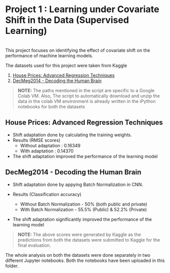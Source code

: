# Project 1 : Learning under Covariate Shift in the Data (Supervised Learning)
<br>
This project focuses on identifying the effect of covariate shift on the performance of machine learning models.

The datasets used for this project were taken from Kaggle
1. [House Prices: Advanced Regression Techniques](https://www.kaggle.com/c/house-prices-advanced-regression-techniques/data)
2. [DecMeg2014 - Decoding the Human Brain](https://www.kaggle.com/c/decoding-the-human-brain/data)  

> **NOTE:** The paths mentioned in the script are specific to a Google Colab VM. Also, The script to automatically download and unzip the data in the colab VM environment is already written in the iPython notebooks for both the datasets

## House Prices: Advanced Regression Techniques
- Shift adaptation done by calculating the training weights.
- Results (RMSE scores)
  - Without adaptation : 0.16349 
  - With adaptation : 0.14370
- The shift adaptation improved the performance of the learning model
 
 
## DecMeg2014 - Decoding the Human Brain
- Shift adaptation done by appying Batch Normalization in CNN.
- Results (Classification accuracy)
  - Without Batch Normalization - 50% (both public and private)
  - With Batch Normalization - 55.5% (Public) & 52.2% (Private)

- The shift adaptation significantly improved the performance of the learning model

> **NOTE:** The above scores were generated by Kaggle as the predictions from both the datasets were submitted to Kaggle for the final evaluation.

The whole analysis on both the datasets were done separately in two different Jupyter notebooks. Both the notebooks have been uploaded in this folder.
